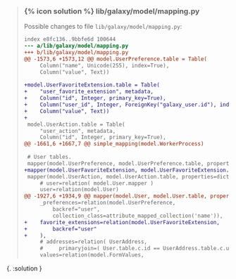
> ### {% icon solution %} lib/galaxy/model/mapping.py
> 
> Possible changes to file ``lib/galaxy/model/mapping.py``:
> 
> ```diff
> index e8fc136..9bbfe6d 100644
> --- a/lib/galaxy/model/mapping.py
> +++ b/lib/galaxy/model/mapping.py
> @@ -1573,6 +1573,12 @@ model.UserPreference.table = Table(
>      Column("name", Unicode(255), index=True),
>      Column("value", Text))
>  
> +model.UserFavoriteExtension.table = Table(
> +    "user_favorite_extension", metadata,
> +    Column("id", Integer, primary_key=True),
> +    Column("user_id", Integer, ForeignKey("galaxy_user.id"), index=True),
> +    Column("value", Text))
> +
>  model.UserAction.table = Table(
>      "user_action", metadata,
>      Column("id", Integer, primary_key=True),
> @@ -1661,6 +1667,7 @@ simple_mapping(model.WorkerProcess)
>  
>  # User tables.
>  mapper(model.UserPreference, model.UserPreference.table, properties={})
> +mapper(model.UserFavoriteExtension, model.UserFavoriteExtension.table, properties={})
>  mapper(model.UserAction, model.UserAction.table, properties=dict(
>      # user=relation( model.User.mapper )
>      user=relation(model.User)
> @@ -1927,6 +1934,9 @@ mapper(model.User, model.User.table, properties=dict(
>      _preferences=relation(model.UserPreference,
>          backref="user",
>          collection_class=attribute_mapped_collection('name')),
> +    favorite_extensions=relation(model.UserFavoriteExtension,
> +        backref="user"
> +    ),
>      # addresses=relation( UserAddress,
>      #     primaryjoin=( User.table.c.id == UserAddress.table.c.user_id ) ),
>      values=relation(model.FormValues,
> ```
{. :solution }
